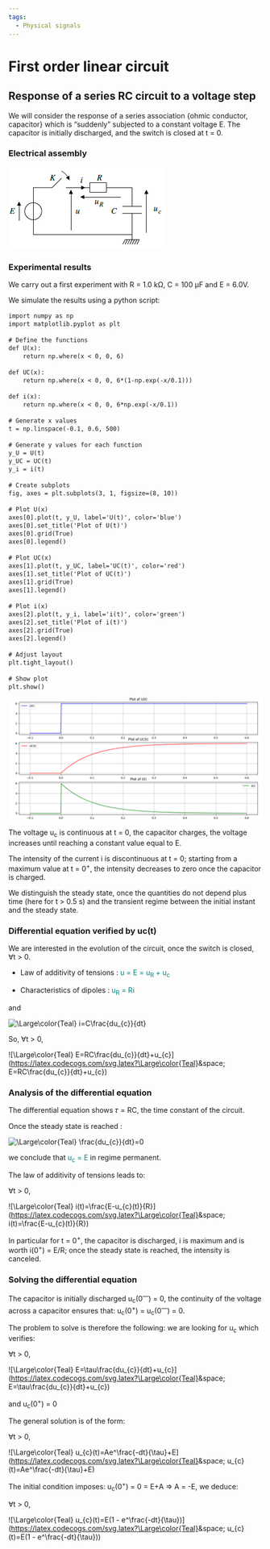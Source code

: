 ```yaml
---
tags:
  - Physical signals
---
```


# First order linear circuit

## Response of a series RC circuit to a voltage step

We will consider the response of a series association {ohmic conductor, capacitor}
which is “suddenly” subjected to a constant voltage E.
The capacitor is initially discharged, and the switch is closed at t = 0.

### Electrical assembly

![](img/1st_order/1.png)

### Experimental results

We carry out a first experiment with R = 1.0 kΩ, C = 100 μF and E = 6.0V.

We simulate the results using a python script:

```
import numpy as np
import matplotlib.pyplot as plt

# Define the functions
def U(x):
    return np.where(x < 0, 0, 6)

def UC(x):
    return np.where(x < 0, 0, 6*(1-np.exp(-x/0.1)))

def i(x):
    return np.where(x < 0, 0, 6*np.exp(-x/0.1))

# Generate x values
t = np.linspace(-0.1, 0.6, 500)

# Generate y values for each function
y_U = U(t)
y_UC = UC(t)
y_i = i(t)

# Create subplots
fig, axes = plt.subplots(3, 1, figsize=(8, 10))

# Plot U(x)
axes[0].plot(t, y_U, label='U(t)', color='blue')
axes[0].set_title('Plot of U(t)')
axes[0].grid(True)
axes[0].legend()

# Plot UC(x)
axes[1].plot(t, y_UC, label='UC(t)', color='red')
axes[1].set_title('Plot of UC(t)')
axes[1].grid(True)
axes[1].legend()

# Plot i(x)
axes[2].plot(t, y_i, label='i(t)', color='green')
axes[2].set_title('Plot of i(t)')
axes[2].grid(True)
axes[2].legend()

# Adjust layout
plt.tight_layout()

# Show plot
plt.show()
```

![](img/1st_order/2.png)

The voltage u<sub>c</sub> is continuous at t = 0, the capacitor charges, the voltage
increases until reaching a constant value equal to E.

The intensity of the current i is discontinuous at t = 0; starting from a maximum value
at t = 0<sup>+</sup>, the intensity decreases to zero once the capacitor is charged.

We distinguish the steady state, once the quantities do not depend
plus time (here for t > 0.5 s) and the transient regime between the initial instant
and the steady state.

### Differential equation verified by uc(t)

We are interested in the evolution of the circuit, once the switch is closed, ∀t > 0.

- Law of additivity of tensions : <span style="color: #008080">u = E = u<sub>R</sub> + u<sub>c</sub></span>

- Characteristics of dipoles : <span style="color: #008080">u<sub>R</sub> = Ri</span>

and 

![\Large\color{Teal} i=C\frac{du_{c}}{dt}](https://latex.codecogs.com/svg.latex?\Large\color{Teal}&space;i=C\frac{du_{c}}{dt})

So, ∀t > 0, 

![\Large\color{Teal} E=RC\frac{du_{c}}{dt}+u_{c}](https://latex.codecogs.com/svg.latex?\Large\color{Teal}&space; E=RC\frac{du_{c}}{dt}+u_{c})

### Analysis of the differential equation

The differential equation shows 𝜏 = RC, the time constant of the
circuit.

Once the steady state is reached : 

![\Large\color{Teal} \frac{du_{c}}{dt}=0](https://latex.codecogs.com/svg.latex?\Large\color{Teal}&space;\frac{du_{c}}{dt}=0)

we conclude that <span style="color: #008080">u<sub>c</sub> = E</span> in regime permanent.

The law of additivity of tensions leads to:

∀t > 0, 

![\Large\color{Teal} i(t)=\frac{E-u_{c}(t)}{R}](https://latex.codecogs.com/svg.latex?\Large\color{Teal}&space; i(t)=\frac{E-u_{c}(t)}{R})

In particular for t = 0<sup>+</sup>, the capacitor is discharged, i is maximum and is worth
i(0<sup>+</sup>) = E/R; once the steady state is reached, the intensity is canceled.

### Solving the differential equation

The capacitor is initially discharged u<sub>c</sub>(0<sup>—</sup>) = 0, the continuity of the voltage
across a capacitor ensures that: u<sub>c</sub>(0<sup>+</sup>) = u<sub>c</sub>(0<sup>—</sup>) = 0.

The problem to solve is therefore the following: we are looking for u<sub>c</sub> which verifies:

∀t > 0, 

![\Large\color{Teal} E=\tau\frac{du_{c}}{dt}+u_{c}](https://latex.codecogs.com/svg.latex?\Large\color{Teal}&space; E=\tau\frac{du_{c}}{dt}+u_{c})

and u<sub>c</sub>(0<sup>+</sup>) = 0

The general solution is of the form:

∀t > 0,

![\Large\color{Teal} u_{c}(t)=Ae^\frac{-dt}{\tau}+E](https://latex.codecogs.com/svg.latex?\Large\color{Teal}&space; u_{c}(t)=Ae^\frac{-dt}{\tau}+E)

The initial condition imposes: u<sub>c</sub>(0<sup>+</sup>) = 0 = E+A  => A = -E, we deduce:

∀t > 0,

![\Large\color{Teal} u_{c}(t)=E(1 - e^\frac{-dt}{\tau})](https://latex.codecogs.com/svg.latex?\Large\color{Teal}&space; u_{c}(t)=E(1 - e^\frac{-dt}{\tau}))
